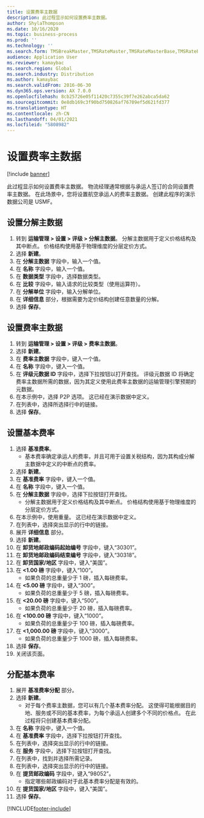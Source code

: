 ```yaml
---
title: 设置费率主数据
description: 此过程显示如何设置费率主数据。
author: ShylaThompson
ms.date: 10/16/2020
ms.topic: business-process
ms.prod: ''
ms.technology: ''
ms.search.form: TMSBreakMaster,TMSRateMaster,TMSRateMasterBase,TMSRateBaseType, TMSRouteWorkbench
audience: Application User
ms.reviewer: kamaybac
ms.search.region: Global
ms.search.industry: Distribution
ms.author: kamaybac
ms.search.validFrom: 2016-06-30
ms.dyn365.ops.version: AX 7.0.0
ms.openlocfilehash: 8cb25726e05f11420c7355c39f7e262abca5da62
ms.sourcegitcommit: 0e8db169c3f90bd750826af76709ef5d621fd377
ms.translationtype: HT
ms.contentlocale: zh-CN
ms.lasthandoff: 04/01/2021
ms.locfileid: "5808982"
---
```

# <a name="set-up-rate-masters"></a>设置费率主数据

[!include [banner](../../includes/banner.md)]

此过程显示如何设置费率主数据。 物流经理通常根据与承运人签订的合同设置费率主数据。 在此场景中，您将设置航空承运人的费率主数据。 创建此程序的演示数据公司是 USMF。

## <a name="set-up-break-master"></a>设置分解主数据

1. 转到 **运输管理 > 设置 > 评级 > 分解主数据**。 分解主数据用于定义价格结构及其中断点。 价格结构使用基于物理维度的分层定价方式。  
1. 选择 **新建**。
1. 在 **分解主数据** 字段中，输入一个值。
1. 在 **名称** 字段中，输入一个值。
1. 在 **数据类型** 字段中，选择数据类型。
1. 在 **比较** 字段中，输入请求的比较类型（使用运算符）。
1. 在 **分解单位** 字段中，输入分解单位。
1. 在 **详细信息** 部分，根据需要为定价结构创建任意数量的分解。
1. 选择 **保存**。

## <a name="set-up-rate-master"></a>设置费率主数据

1. 转到 **运输管理 > 设置 > 评级 > 费率主数据**。
1. 选择 **新建**。
1. 在 **费率主数据** 字段中，键入一个值。
1. 在 **名称** 字段中，键入一个值。
1. 在 **评级元数据 ID** 字段中，选择下拉按钮以打开查找。 评级元数据 ID 将确定费率主数据所需的数据，因为其定义使用此费率主数据的运输管理引擎预期的元数据。  
1. 在本示例中，选择 P2P 选项。 这已经在演示数据中定义。
1. 在列表中，选择所选择行中的链接。
1. 选择 **保存**。

## <a name="set-up-rate-base"></a>设置基本费率

1. 选择 **基准费率**。
    * 基本费率确定承运人的费率，并且可用于设置关税结构，因为其构成分解主数据中定义的中断点的费率。  
2. 选择 **新建**。
3. 在 **基准费率** 字段中，键入一个值。
4. 在 **名称** 字段中，键入一个值。
5. 在 **分解主数据** 字段中，选择下拉按钮打开查找。
    * 分解主数据用于定义价格结构及其中断点。 价格结构使用基于物理维度的分层定价方式。  
6. 在本示例中，使用重量。 这已经在演示数据中定义。
7. 在列表中，选择突出显示的行中的链接。
8. 展开 **详细信息** 部分。
9. 选择 **新建**。
10. 在 **卸货地邮政编码起始编号** 字段中，键入“30301”。
11. 在 **卸货地邮政编码结束编号** 字段中，键入“30318”。
12. 在 **卸货国家/地区** 字段中，键入“美国”。
13. 在 **<1.00 磅** 字段中，键入“100”。
    * 如果负荷的总重量少于 1 磅，插入每磅费率。  
14. 在 **<5.00 磅** 字段中，键入“300”。
    * 如果负荷的总重量少于 5 磅，插入每磅费率。  
15. 在 **<20.00 磅** 字段中，键入“500”。
    * 如果负荷的总重量少于 20 磅，插入每磅费率。  
16. 在 **<100.00 磅** 字段中，键入“1000”。
    * 如果负荷的总重量少于 100 磅，插入每磅费率。  
17. 在 **<1,000.00 磅** 字段中，键入“3000”。
    * 如果负荷的总重量少于 1000 磅，插入每磅费率。  
18. 选择 **保存**。
19. 关闭该页面。

## <a name="assign-rate-base"></a>分配基本费率

1. 展开 **基准费率分配** 部分。
2. 选择 **新建**。
    * 对于每个费率主数据，您可以有几个基本费率分配。 这使得可能根据目的地、服务或不同的基本费率，为每个承运人创建多个不同的价格点。 在此过程将只创建基本费率分配。  
3. 在 **名称** 字段中，键入一个值。
4. 在 **基准费率** 字段中，选择下拉按钮打开查找。
5. 在列表中，选择突出显示的行中的链接。
6. 在 **服务** 字段中，选择下拉按钮打开查找。
7. 在列表中，找到并选择所需记录。
8. 在列表中，选择突出显示的行中的链接。
9. 在 **提货邮政编码** 字段中，键入“98052”。
    * 指定哪些邮政编码对于此基本费率分配是有效的。
10. 在 **提货国家/地区** 字段中，键入“美国”。
11. 选择 **保存**。


[!INCLUDE[footer-include](../../../includes/footer-banner.md)]